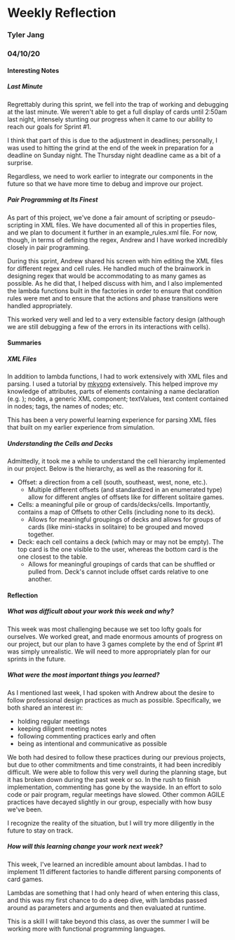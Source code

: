 # Weekly Reflection
### Tyler Jang
### 04/10/20

#### Interesting Notes

##### Last Minute
Regrettably during this sprint, we fell into the trap of working and debugging at the last minute. We weren't able to get a full
display of cards until 2:50am last night, intensely stunting our progress when it came to our ability to reach our goals for Sprint #1.

I think that part of this is due to the adjustment in deadlines; personally, I was used to hitting the grind at the end of the week in preparation for a deadline on
Sunday night. The Thursday night deadline came as a bit of a surprise.

Regardless, we need to work earlier to integrate our components in the future so that we have more time to debug and improve our project.

##### Pair Programming at Its Finest
As part of this project, we've done a fair amount of scripting or pseudo-scripting in XML files. We have documented all of this in properties files, and we plan to
document it further in an example_rules.xml file. For now, though, in terms of defining the regex, Andrew and I have worked incredibly closely in pair programming.

During this sprint, Andrew shared his screen with him editing the XML files for different regex and cell rules. He handled much of the brainwork in designing regex
that would be accommodating to as many games as possible. As he did that, I helped discuss with him, and I also implemented the lambda functions built in the factories
in order to ensure that condition rules were met and to ensure that the actions and phase transitions were handled appropriately.

This worked very well and led to a very extensible factory design (although we are still debugging a few of the errors in its interactions with cells).

#### Summaries

##### XML Files
In addition to lambda functions, I had to work extensively with XML files and parsing. I used a tutorial by [mkyong](https://mkyong.com/java/how-to-read-xml-file-in-java-dom-parser/) extensively.
This helped improve my knowledge of attributes, parts of elements containing a name declaration (e.g. <staff id="2001">); nodes, a generic XML component; textValues, text content contained in nodes; tags, the names of nodes; etc.

This has been a very powerful learning experience for parsing XML files that built on my earlier experience from simulation.

##### Understanding the Cells and Decks
Admittedly, it took me a while to understand the cell hierarchy implemented in our project. Below is the hierarchy, as well as the reasoning for it.
 - Offset: a direction from a cell (south, southeast, west, none, etc.).
    - Multiple different offsets (and standardized in an enumerated type) allow for different angles of offsets like for different solitaire games.
 - Cells: a meaningful pile or group of cards/decks/cells. Importantly, contains a map of Offsets to other Cells (including none to its deck).
    - Allows for meaningful groupings of decks and allows for groups of cards (like mini-stacks in solitaire) to be grouped and moved together.
 - Deck: each cell contains a deck (which may or may not be empty). The top card is the one visible to the user, whereas the bottom card is the one closest to the table.
    - Allows for meaningful groupings of cards that can be shuffled or pulled from. Deck's cannot include offset cards relative to one another.

#### Reflection

##### What was difficult about your work this week and why?
This week was most challenging because we set too lofty goals for ourselves. We worked great, and made enormous amounts of progress on our project, but our plan to have
3 games complete by the end of Sprint #1 was simply unrealistic. We will need to more appropriately plan for our sprints in the future.

##### What were the most important things you learned?
As I mentioned last week, I had spoken with Andrew about the desire to follow professional design practices as much as possible.
Specifically, we both shared an interest in:
 - holding regular meetings
 - keeping diligent meeting notes
 - following commenting practices early and often
 - being as intentional and communicative as possible
 
We both had desired to follow these practices during our previous projects, but due to other commitments and time constraints, it had been incredibly difficult.
We were able to follow this very well during the planning stage, but it has broken down during the past week or so. In the rush to finish implementation, commenting has gone by the wayside.
In an effort to solo code or pair program, regular meetings have slowed. Other common AGILE practices have decayed slightly in our group, especially with how busy we've been.

I recognize the reality of the situation, but I will try more diligently in the future to stay on track. 

##### How will this learning change your work next week?
This week, I've learned an incredible amount about lambdas. I had to implement 11 different factories to handle different parsing components of card games.

Lambdas are something that I had only heard of when entering this class, and this was my first chance to do a deep dive, with lambdas passed around as parameters and arguments and then evaluated at runtime.

This is a skill I will take beyond this class, as over the summer I will be working more with functional programming languages.
